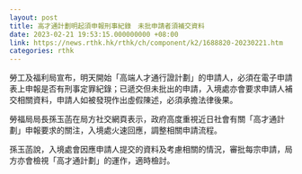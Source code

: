 ```yaml
---
layout: post
title: 高才通計劃明起須申報刑事紀錄　未批申請者須補交資料
date: 2023-02-21 19:53:15.000000000 +08:00
link: https://news.rthk.hk/rthk/ch/component/k2/1688820-20230221.htm
categories: rthk
---
```


勞工及福利局宣布，明天開始「高端人才通行證計劃」的申請人，必須在電子申請表上申報是否有刑事定罪紀錄；已遞交但未批出的申請，入境處亦會要求申請人補交相關資料，申請人如被發現作出虛假陳述，必須承擔法律後果。

勞福局局長孫玉菡在局方社交網頁表示，政府高度重視近日社會有關「高才通計劃」申報要求的關注，入境處火速回應，調整相關申請流程。

孫玉菡說，入境處會因應申請人提交的資料及考慮相關的情況，審批每宗申請，局方亦會檢視「高才通計劃」的運作，適時檢討。
